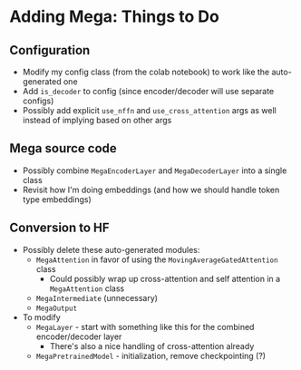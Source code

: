 # Adding Mega: Things to Do

## Configuration
* Modify my config class (from the colab notebook) to work like the auto-generated one
* Add `is_decoder` to config (since encoder/decoder will use separate configs)
* Possibly add explicit `use_nffn` and `use_cross_attention` args as well instead of implying based on other args

## Mega source code
* Possibly combine `MegaEncoderLayer` and `MegaDecoderLayer` into a single class
* Revisit how I'm doing embeddings (and how we should handle token type embeddings)

## Conversion to HF
* Possibly delete these auto-generated modules:
  * `MegaAttention` in favor of using the `MovingAverageGatedAttention` class
    * Could possibly wrap up cross-attention and self attention in a `MegaAttention` class
  * `MegaIntermediate` (unnecessary)
  * `MegaOutput`
* To modify
  * `MegaLayer` - start with something like this for the combined encoder/decoder layer
    * There's also a nice handling of cross-attention already
  * `MegaPretrainedModel` - initialization, remove checkpointing (?)